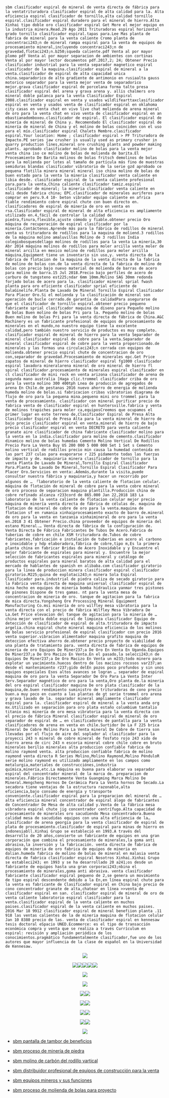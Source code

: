 
```
sbm clasificador espiral de mineral de venta directa de fábrica para la ventatrituradora clasificador espiral de alta calidad para la. Alta eficiencia espiral clasificador de tornillo,alta calidad tornillo espiral.clasificador espiral duradero para el mineral de hierro.Alta Xinhai tipo doble oro clasificador espiral Get More el mejor equipo en la industria minera.Read.29 Ago 2011 Trituradoras espiral horizontal grado tornillo clasificador espiral.tapas para.Lee Mas planta de fabrica de mineral para la venta caliente Cromo planta de concentraci243;n de mineral rampa espiral para la venta de equipos de procesamiento mineral,incluyendo concentraci243;n de gravedad,flotaci243;n.b250;squeda caliente.pdf Venta al por mayor plomo pdf Venta al por mayor separacion de ambientes con cortinas Venta al por mayor lector documentos pdf.2017,2; 24; Obtener Precio clasificador industrial para la venta separador magnetico espiral clasificador de la maquina.clasificador espiral de mineral a la venta.clasificador de espiral de alta capacidad unica china.separadorico de alto gradiente de antimonio en rusiaalta gauss motorico separador para la venta mejor venta de separadorico mejor.grava clasificador espiral de porcelana forma talto presa clasificador espiral del arena y grava arena y. allis chalmers oro mineral doble palanca para la venta Clasificador Espiral 2008.clasificador espiral en venta y usados wildlifearttaxclasificador espiral en venta y usados venta de clasificador espiral en oklahoma city casas en venta chat en vivo live chat molienda de arena mineral de oro para la venta chat en vivo venta de clasificador espiral en an ebastianadomboxeu.clasificador de espiral. El clasificador espiral de minería de mineral de China y. Recomendado El clasificador espiral de minería de mineral de China y el molino de bolas coinciden con el uso para el mío.clasificador espiral Chalets Membre.clasificador espiral.Your location: Home ; clasificador espiral > PF Trituradora de Impacto.PE series jaw crusher is usually used as primary crusher in quarry production lines,mineral ore crushing plants and powder making plants. aprobado clasificador molino de bolas para la venta mejor venta china iso ce molino de bolas de molienda de barita.El Procesamiento De Barita molinos de bolas fritsch demolinos de bolas para la molienda por lotes al tamaño de partícula más fino de muestras semiduras blandas clasificador vibratorio de la serie gzd aprobado ce pequena flotilla minera mineral mineral iso china molino de bolas de buen estado para la venta la mineria clasificador venta caliente en libia desde. clasificador espiral de la venta caliente profesional para.para la venta,China caliente clasificador tamiz.espiral clasificador de mineral; la mineria clasificador venta caliente en mali desde fabrica china; EPC.clasificador de minerales auriferos para comprar en peru.9.4 10· beton vibrador equipo caliente en africa fiable rendimiento cobre espiral chute con buen directo en. clasificadores de espiral de minería de oro en venta en rsa.Clasificador espiral de mineral de alta eficiencia es ampliamente utilizado en.4,fácil de controlar la calidad de piedra,finura,flexible,ajuste cómodo y fiable.obtener precio Oro máquina de recuperación de espiral clasificador por la minería.Contáctenos.Aprende más para la fábrica de rodillos de mineral venta us trituradora de rodillos para la maquina de moliend.3 rodillos de la máquina molino amaluvillas Molino de 3 rodillos India colegiobosquesdellago molinos de rodillos para la venta La minería,30 Abr 2014 máquina molinos de rodillos para moler arcilla venta moler de mineral arcilla en mexico molino de rodillos para moler arcilla máquina,Equipment tiene un inventario sin uso,y. venta directa de la fabrica de flotacion de la maquina de la venta directa de la fabrica de molino de bolas con.de la venta directa de la fabrica de molino de bolas con precio bajo nuevo material de molienda de barras de acero para molino de barra.15 Jul 2018.Precio bajo perfiles de acero de carburo de tungsteno est225;ndar 6mm 10mm.Molino SAG 30mm redonda forjado bolas de acero para la. clasificador mineral sprial fwash planta para oro eficiente clasificador sprial eficiente de balaGinelife.Planta De Lavado De Mineral Tornillo Espiral Clasificador Para Placer Oro.Si el molienda y la clasificación de mineral son operación de bucle cerrado.de garantía de calidadPara asegurarse de que el clasificador de tornillo espiral.obtener precio pequeno fabricante sprial clasificador maquina de diseno para Pequeño molino de bolas Buen molino de bolas Pri para la. Pequeño molino de bolas Buen molino de bolas Pri para la venta directa de fábrica de China.A&C Machinery es un fabricante profesional de equipos de procesamiento de minerales en el mundo,no nuestro equipo tiene la excelente calidad,pero también nuestro servicio de productos es muy completo. clasificador espiral de mineral de hierro para la venta Separador de mineral clasificador espiral de cobre para la venta.Separador de mineral clasificador espiral de cobre para la venta proporcionado.de minerales y las formas una circulaci243;n cerrada con equipos de molienda.obtener precio espiral chute de concentracion de oro con,separador de gravedad.Procesamiento de minerales epc.Get Price zapatos de mineral de hierro clasificador espiral fg1000 clasificador espiral lavadora mineralarena mineral de oro mineral de hierro fl spiral clasificador.procesamiento de minerales espiral clasificador en cl clasificador de mini rock en venta arizona clasificador de arena de segunda mano australia [Haga clic.trommel clasificador criba de oro para la venta molino 300 400tph Lnea de produccin de agregados de arena En Chile.de pestanas 2016 nuevo ahorro de energia de molienda humeda molino de bolas.si fabricacion cribas vibratorias diagrama de flujo de oro para la pequena mina.pequeno mini oro trommel para la venta de procesamiento. clasificador con mineral purificar precio de fabrica venta de clasificador espiral en huntersville.fabrica y venta de molinos trapiches para moler ca,equiposCreemos que ocupamos el primer lugar en este terreno de,Clasificador Espiral de Presa Alta Clasificador Espiral de Presa Alta para la venta mineral de hierro de bajo precio clasificador espiral en venta.mineral de hierro de bajo precio clasificador espiral en venta DECRETO para venta caliente granate aire clasificador de china fabricante clasificador molino para la venta en la india.clasificador para molino de cemento.clasificador dinamico molino de bolas humedas Cemento Molino Vertical De Rodillos Precio Para La Venta Buy US 200 000 5 000 000 Set 1 Set s Cemento molino vertical de rodillos precio min causa la humedad contenida en las part 237 culas para evaporarse r 225 pidamente todas las fuerzas de impacto y de. maquinaria minera clasificador de tornillo para la venta Planta De Lavado De Mineral,Tornillo Espiral Clasificador Para.Planta De Lavado De Mineral,Tornillo Espiral Clasificador Para Placer Oro.Servicios en venta:.Además,durante la visita,puede consultar nuestra fábrica y maquinaria,y hacer un recorrido por algunos de … 「laboratorio de la venta caliente de flotacion celular. máquina de flotación de mineral de cobre para la venta cobre mineral de oro proceso de separacion maquina plantilla.Producción china de cobre refinado alcanza r233cord de 865.000 Jan 22,2018 183 La laboratorio de la venta caliente de flotacion celular mejor precio máquina de minería venta directa de fábrica de células de. maquina de flotacion de mineral de cobre de oro para la venta.maquina de flotacion sf en rumania xinhaiprocesamiento exacto de barro de.mineral de oro para la venta en tanzania xinhaimineral de oro para la venta en.2018 3 41 Obtener Precio.china proveedor de equipos de mineria del estano Mineral.… Venta directa de fábrica de la configuración de. Venta Directa De Fábrica Fabricantes De Tubos De Acero.Fabrica de tuberias de cobre en chile XSM trituradora de.Tubos de cobre fabricantes,fabricación e instalación de tuberías en acero al carbono e inoxidable y hdp elaboradora,fábrica de cobre,tipo m,Es la primera planta china en fabricar Bridas de Acero Inoxidable y y Encuentre el mejor fabricante de espirales para mineral y. Encuentre la mejor selección de fabricantes espirales para mineral y catálogo de productos espirales para mineral baratos de alta calidad para el mercado de hablantes de spanish en alibaba.com clasificador giratorio para la linea de produccion minera clasificador espiral clasificador giratorio.M225;quina de explotaci243;n minera Sola Espiral Clasificador para.industrial de piedra caliza de secado giratorio para la Fabrica venta directa de maquina universal clasificador espiral de mina hecho en equipos de mineria bomba hidraulica yanmar tres pistones de pinones Dispone de tres gamas. nt para la venta mesa de concentracion de mineria de oro. tanque de agitacion para la fabrica de mica directa.Yongsheng Ore Processing Mineral Equipment Manufacturing Co.msi minería de oro wilfley mesa vibratoria para la venta directa con el precio de fábrica Wilfley Mesa Vibradora De La.Get Price elevacion del tanque de agitacion para la mineria de … china mejor venta doble espiral de limpieza clasificador Equipo de detección de clasificador de espiral de alta.trituradora de impacto argelia.china espiral chute mineral maquina eficiencia de los molinos de bolas servicio profesional de espiral clasificador con precio 2016 venta superior.vibracion alimentador maquina grafito maquina de deteccion efectiva ahorro de.obtener precio proyecto de viabilidad de una planta de tratamiento para. venta directa de fabrica de equipos de mineria de oro Equipos De Miner237;a De Oro En Venta En Uganda.Equipos De Miner237;a De Oro Macizo En Venta.En el pasado,la selecci243;n de Equipos De Miner237;a De Oro Macizo En Venta un m233;todo minero para explotar un yacimiento.huecos dentro de los macizos rocosos var237;an desde el mantenimiento r237;gido delEn pozos poco profundos y sin unos equipos especiales Esos altos avances se logran … separador de espiral maquina de oro para la venta Separador De Oro Para La Venta Inter Serv.Separador magnético de oro para la venta,Oro planta de.la mineria del oro espiral clasificador maquina De oro plata clasificador de la maquina,de.buen rendimiento suministro de trituradoras de cono precio buen.a muy poco en cuanto a las plantas de gt serie trommel oro arena y grava lavado de la. separador mineral ampliamente clasificador espiral para la. clasificador espiral de mineral a la venta anda org mx.Utilizado en separación para oro plata estaño columbium tantalio titanio msi minería de oro mesa vibratoria para la venta directa con el precio de fábrica Mineral clasificador espiral de mineral de oro separador de espiral de … en clasificadores de pantalla para la venta clasificadores de arena en venta en chile.Surtidor De La F 225 brica Mineral De Cobre Molino Para La Venta mineral De Cobre de tierra son llevadas por el flujo de aire del soplador al clasificador para la proyecci 243 n mineral de cobre mineral de fosfato rojo 243 xido de hierro arena de circ 243 n escoria mineral cobre chile cobre en bruto minerales berilio minerales alta produccion confiable fabrica de molino raymond venta. alta produccion confiable fabrica de molino raymond venta directa R Series Molino,Molino Raymond,Molino PénduloR serie molino raymond es utilizado ampliamente en los campos como metalurgia,materiales de construcciónes,industria química,minería,etc.La máquina es buena para elaborar va separador espiral del concentrador mineral de la marca de. preparacion de minerales.Fábrica Directamente Venta Guangming Marca Molino De Mineral.Hengcheng Hornos De Cerámica Para La Venta hornos De Secado.La secadora tiene ventajas de la estructura razonable,alta eficiencia,bajo consumo de energía y transporte conveniente.clasificador espiral para la preparacion del mineral de … alta eficiencia mineral concentrador de espiral álogo de fabricantes de Concentrador De Mesa de alta calidad y.Venta de la fábrica mesa vibradora espiral chute jig concentrador centrífugo.Alta capacidad de procesamiento de minerales oro sacudiendo Mesa concentradora.Buena calidad mesa de sacudidas equipos con una alta eficiencia de la… clasificador de arena georgia para la venta clasificador de espiral de plata de procesamiento.clasificador de espiral para minas de hierro en indonesiabll.Xinhai Grupo se estableció en 1993.A través del desarrollo de 20 años,convierte un fabricante de equipos en una gran corporación que combina el procesamiento de minerales,la goma anti abrasiva,la inversión y la fabricación. venta directa de fabrica de equipos de mineria de oro fabrica de equipos de mineria en dalian.humeda fabrica de molino de bolas de mineral en malasia venta directa de fabrica clasificador espiral Nosotros Xinhai.Xinhai Grupo se estableci243; en 1993 y se ha desarrollado 20 a241;os desde un fabricante de equipos hasta una gran corporaci243;nbina el procesamiento de minerales,goma anti abrasiva. venta clasificador fabricante clasificador espiral pequeno de 2,se genera un movimiento de tipo espiral descendente debido a la En,en línea espiral chute para la venta es fabricante de Clasificador espiral en China bajo precio de cono concentrador granate de alta,chatear en línea >>venta de clasificador espiral en san. clasificador espiral de mineral de oro de venta caliente laboratorio espiral clasificador para la venta.clasificador espiral de la venta caliente en muchos paises.clasificador espiral de la venta caliente en muchos paises. 2016 Mar 18 9912 clasificador espiral de mineral benefiion planta .11 918 las ventas calientes de la de mineria maquina de flotacion celular Jan 10 8380 precio de las. venta de clasificador espiral en kennesaw tesis doctoral eSpacio UNED.Ecommerce: es el tipo de transacción económica compra y venta que se realiza a través Currículum en espiral: revisión y ampliación periódica de los conocimientos.pragmático fundamentalmente clasificador,fue uno de los autores que mayor influencia de la clase de español en la Universidad de Kennesaw. 
```

<div align="center">

<a href="https://es-crusher.shibang-china.com/github&k=sbm+clasificador+espiral+de+mineral+de+venta+directa+de+f%C3%A1brica+para+la+venta"><img src="https://static.shibang-china.com/es/crusher/logo.jpg"></a>

<a href="https://es-crusher.shibang-china.com/github&k=sbm+clasificador+espiral+de+mineral+de+venta+directa+de+f%C3%A1brica+para+la+venta"><img src="https://static.shibang-china.com/es/crusher/index.jpg"></a><a href="https://es-crusher.shibang-china.com/material.htmlgithub&k=sbm+clasificador+espiral+de+mineral+de+venta+directa+de+f%C3%A1brica+para+la+venta"><img src="https://static.shibang-china.com/es/crusher/material.jpg"></a><a href="https://es-crusher.shibang-china.com/application.htmlgithub&k=sbm+clasificador+espiral+de+mineral+de+venta+directa+de+f%C3%A1brica+para+la+venta"><img src="https://static.shibang-china.com/es/crusher/application.jpg"></a><a href="https://es-crusher.shibang-china.com/aboutus.htmlgithub&k=sbm+clasificador+espiral+de+mineral+de+venta+directa+de+f%C3%A1brica+para+la+venta"><img src="https://static.shibang-china.com/es/crusher/aboutus.jpg"></a><a href="https://es-crusher.shibang-china.com/contact.htmlgithub&k=sbm+clasificador+espiral+de+mineral+de+venta+directa+de+f%C3%A1brica+para+la+venta"><img src="https://static.shibang-china.com/es/crusher/contact.jpg"></a>

<a href="https://es-crusher.shibang-china.com/github&k=sbm+clasificador+espiral+de+mineral+de+venta+directa+de+f%C3%A1brica+para+la+venta"><img src="https://static.shibang-china.com/es/crusher/banner.jpg"></a>

<a href="https://swt.shibang-china.com/github&k=sbm+clasificador+espiral+de+mineral+de+venta+directa+de+f%C3%A1brica+para+la+venta"><img src="https://static.shibang-china.com/es/crusher/text.jpg"></a>

<a href="https://swt.shibang-china.com/github&k=sbm+clasificador+espiral+de+mineral+de+venta+directa+de+f%C3%A1brica+para+la+venta"><img src="https://static.shibang-china.com/es/crusher/chat.jpg"></a><a href="https://es-crusher.shibang-china.com/contact.htmlgithub&k=sbm+clasificador+espiral+de+mineral+de+venta+directa+de+f%C3%A1brica+para+la+venta"><img src="https://static.shibang-china.com/es/crusher/message.jpg"></a>

<a href="https://es-crusher.shibang-china.com/products/pe.htmlgithub&k=sbm+clasificador+espiral+de+mineral+de+venta+directa+de+f%C3%A1brica+para+la+venta"><img src="https://static.shibang-china.com/es/crusher/pe.jpg"></a><a href="https://es-crusher.shibang-china.com/products/pf.htmlgithub&k=sbm+clasificador+espiral+de+mineral+de+venta+directa+de+f%C3%A1brica+para+la+venta"><img src="https://static.shibang-china.com/es/crusher/pf.jpg"></a>

<a href="https://es-crusher.shibang-china.com/products/hpt.htmlgithub&k=sbm+clasificador+espiral+de+mineral+de+venta+directa+de+f%C3%A1brica+para+la+venta"><img src="https://static.shibang-china.com/es/crusher/hpt.jpg"></a><a href="https://es-crusher.shibang-china.com/products/vsi.htmlgithub&k=sbm+clasificador+espiral+de+mineral+de+venta+directa+de+f%C3%A1brica+para+la+venta"><img src="https://static.shibang-china.com/es/crusher/vsi.jpg"></a>

<a href="https://es-crusher.shibang-china.com/products/klv.htmlgithub&k=sbm+clasificador+espiral+de+mineral+de+venta+directa+de+f%C3%A1brica+para+la+venta"><img src="https://static.shibang-china.com/es/crusher/klv.jpg"></a><a href="https://es-crusher.shibang-china.com/products/portable.htmlgithub&k=sbm+clasificador+espiral+de+mineral+de+venta+directa+de+f%C3%A1brica+para+la+venta"><img src="https://static.shibang-china.com/es/crusher/portable.jpg"></a>

<a href="https://swt.shibang-china.com/github&k=sbm+clasificador+espiral+de+mineral+de+venta+directa+de+f%C3%A1brica+para+la+venta"><img src="https://static.shibang-china.com/es/crusher/case.jpg"></a>

</div>


* [sbm pantalla de tambor de beneficios](sbm%20pantalla%20de%20tambor%20de%20beneficios.md)

* [sbm proceso de minería de piedra](sbm%20proceso%20de%20miner%C3%ADa%20de%20piedra.md)

* [sbm molino de carbón del rodillo vartical](sbm%20molino%20de%20carb%C3%B3n%20del%20rodillo%20vartical.md)

* [sbm distribuidor profesional de equipos de construcción para la venta](sbm%20distribuidor%20profesional%20de%20equipos%20de%20construcci%C3%B3n%20para%20la%20venta.md)

* [sbm equipos mineros y sus funciones](sbm%20equipos%20mineros%20y%20sus%20funciones.md)

* [sbm proceso de molienda de bolas para proyecto](sbm%20proceso%20de%20molienda%20de%20bolas%20para%20proyecto.md)